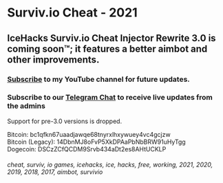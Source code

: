 # Surviv.io Cheat - 2021
## IceHacks Surviv.io Cheat Injector Rewrite 3.0 is coming soon™; it features a better aimbot and other improvements.

### [Subscribe](https://www.youtube.com/c/IceHacks?sub_confirmation=1) to my YouTube channel for future updates.
### Subscribe to our [Telegram Chat](https://t.me/icehacks) to receive live updates from the admins

Support for pre-3.0 versions is dropped.

Bitcoin: bc1qfkn67uaadjawqe68tnyrxlhxywuey4vc4gcjzw<br>
Bitcoin (Legacy): 14DbnMJ8oFvP5XkDPAaPbNbBRW91uHyTgg<br>
Dogecoin: DSCzZCfQCDM9Srvb434aDt2es8AHtUCKLP

###### cheat, surviv, io games, icehacks, ice, hacks, free, working, 2021, 2020, 2019, 2018, 2017, aimbot, survivio

